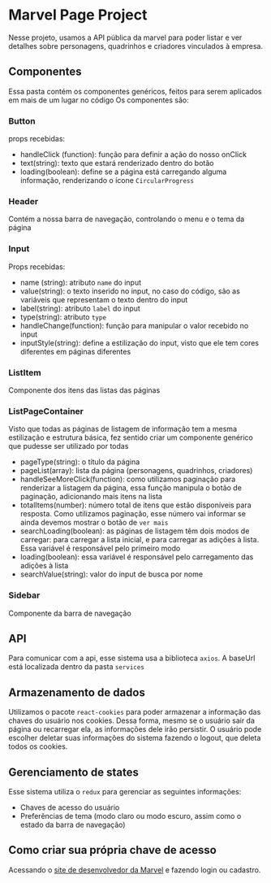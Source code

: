 # Marvel Page Project

Nesse projeto, usamos a API pública da marvel para poder listar e ver detalhes sobre personagens, quadrinhos e criadores vinculados à empresa.

## Componentes

Essa pasta contém os componentes genéricos, feitos para serem aplicados em mais de um lugar no código
Os componentes são:

### Button
props recebidas: 

- handleClick (function): função para definir a ação do nosso onClick
- text(string): texto que estará renderizado dentro do botão
- loading(boolean): define se a página está carregando alguma informação, renderizando o ícone `CircularProgress`

### Header

Contém a nossa barra de navegação, controlando o menu e o tema da página

### Input

Props recebidas:
- name (string): atributo `name` do input
- value(string): o texto inserido no input, no caso do código, são as variáveis que representam o texto dentro do input
- label(string): atributo `label` do input
- type(string): atributo `type`
- handleChange(function): função para manipular o valor recebido no input
- inputStyle(string): define a estilização do input, visto que ele tem cores diferentes em páginas diferentes

### ListItem

Componente dos itens das listas das páginas

### ListPageContainer

Visto que todas as páginas de listagem de informação tem a mesma estilização e estrutura básica, fez sentido criar um componente genérico que pudesse ser utilizado por todas

- pageType(string): o título da página
-  pageList(array): lista da página (personagens, quadrinhos, criadores)
-  handleSeeMoreClick(function): como utilizamos paginação para renderizar a listagem da página, essa função manipula o botão de paginação, adicionando mais itens na lista
-  totalItems(number): número total de itens que estão disponíveis para resposta. Como utilizamos paginação, esse número vai informar se ainda devemos mostrar o botão de `ver mais`
-  searchLoading(boolean): as páginas de listagem têm dois modos de carregar: para carregar a lista inicial, e para carregar as adições à lista. Essa variável é responsável pelo primeiro modo
-  loading(boolean): essa variável é responsável pelo carregamento das adições à lista
-  searchValue(string): valor do input de busca por nome

  ### Sidebar

  Componente da barra de navegação

## API

Para comunicar com a api, esse sistema usa a biblioteca `axios`. A baseUrl está localizada dentro da pasta `services`

## Armazenamento de dados

Utilizamos o pacote `react-cookies` para poder armazenar a informação das chaves do usuário nos cookies. Dessa forma, mesmo se o usuário sair da página ou recarregar ela, as informações dele irão persistir. O usuário pode escolher deletar suas informações do sistema fazendo o logout, que deleta todos os cookies.

## Gerenciamento de states

Esse sistema utiliza o `redux` para gerenciar as seguintes informações:

- Chaves de acesso do usuário
- Preferências de tema (modo claro ou modo escuro, assim como o estado da barra de navegação)

## Como criar sua própria chave de acesso

Acessando o [site de desenvolvedor da Marvel](https://developer.marvel.com/) e fazendo login ou cadastro.
